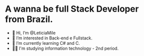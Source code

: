 #                                                           A wanna be full Stack Developer from Brazil.
- 👋 Hi, I’m @LeticiaMile
- 👀 I’m interested in  Back-end e Fullstack.
- 🌱 I’m currently learning C# and C.
- 🧑‍🎓 I'm studying information technology - 2nd period.

<!---
LeticiaMile/LeticiaMile is a ✨ special ✨ repository because its `README.md` (this file) appears on your GitHub profile.
You can click the Preview link to take a look at your changes.
--->
